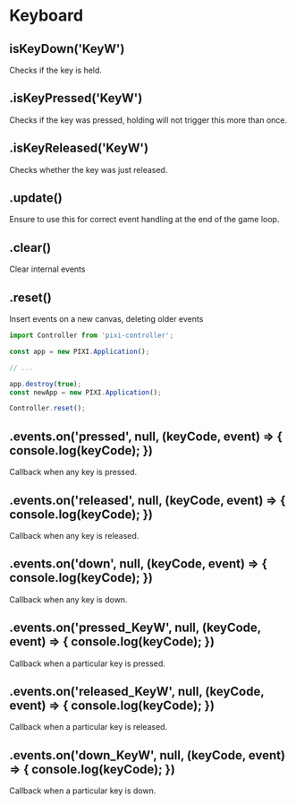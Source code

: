 # Keyboard

## isKeyDown('KeyW')

Checks if the key is held.

## .isKeyPressed('KeyW')

Checks if the key was pressed, holding will not trigger this more than once.

## .isKeyReleased('KeyW')

Checks whether the key was just released.

## .update()

Ensure to use this for correct event handling at the end of the game loop.

## .clear()

Clear internal events

## .reset()

Insert events on a new canvas, deleting older events

```js
import Controller from 'pixi-controller';

const app = new PIXI.Application();

// ...

app.destroy(true);
const newApp = new PIXI.Application();

Controller.reset();
```

## .events.on('pressed', null, (keyCode, event) => { console.log(keyCode); })

Callback when any key is pressed.

## .events.on('released', null, (keyCode, event) => { console.log(keyCode); })

Callback when any key is released.

## .events.on('down', null, (keyCode, event) => { console.log(keyCode); })

Callback when any key is down.

## .events.on('pressed_KeyW', null, (keyCode, event) => { console.log(keyCode); })

Callback when a particular key is pressed.

## .events.on('released_KeyW', null, (keyCode, event) => { console.log(keyCode); })

Callback when a particular key is released.

## .events.on('down_KeyW', null, (keyCode, event) => { console.log(keyCode); })

Callback when a particular key is down.
